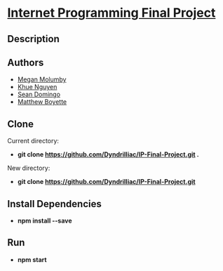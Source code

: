 # [Internet Programming Final Project](https://github.com/Dyndrilliac/IP-Final-Project)

## Description



## Authors

* [Megan Molumby](https://github.com/meganmolumby)
* [Khue Nguyen](#)
* [Sean Domingo](#)
* [Matthew Boyette](https://github.com/dyndrilliac)

## Clone

Current directory:

* **git clone https://github.com/Dyndrilliac/IP-Final-Project.git .**

New directory:

* **git clone https://github.com/Dyndrilliac/IP-Final-Project.git**

## Install Dependencies

* **npm install --save**

## Run

* **npm start**
